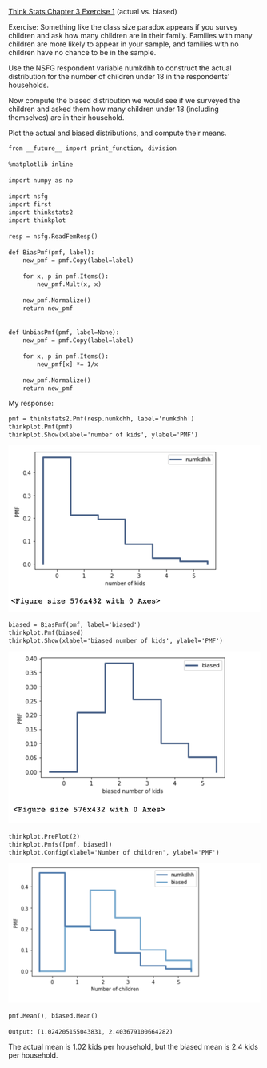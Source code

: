 [Think Stats Chapter 3 Exercise 1](http://greenteapress.com/thinkstats2/html/thinkstats2004.html#toc31) (actual vs. biased)

Exercise: Something like the class size paradox appears if you survey children and ask how many children are in their family. Families with many children are more likely to appear in your sample, and families with no children have no chance to be in the sample.

Use the NSFG respondent variable numkdhh to construct the actual distribution for the number of children under 18 in the respondents' households.

Now compute the biased distribution we would see if we surveyed the children and asked them how many children under 18 (including themselves) are in their household.

Plot the actual and biased distributions, and compute their means.

```
from __future__ import print_function, division

%matplotlib inline

import numpy as np

import nsfg
import first
import thinkstats2
import thinkplot

resp = nsfg.ReadFemResp()

def BiasPmf(pmf, label):
    new_pmf = pmf.Copy(label=label)

    for x, p in pmf.Items():
        new_pmf.Mult(x, x)
        
    new_pmf.Normalize()
    return new_pmf
    

def UnbiasPmf(pmf, label=None):
    new_pmf = pmf.Copy(label=label)

    for x, p in pmf.Items():
        new_pmf[x] *= 1/x
        
    new_pmf.Normalize()
    return new_pmf
```

My response:
```
pmf = thinkstats2.Pmf(resp.numkdhh, label='numkdhh')
thinkplot.Pmf(pmf)
thinkplot.Show(xlabel='number of kids', ylabel='PMF')

```
![image1](https://github.com/jackywlu/dsp/blob/master/lessons/statistics/Screen%20Shot%202020-06-12%20at%2012.11.03%20PM.png)

```
biased = BiasPmf(pmf, label='biased')
thinkplot.Pmf(biased)
thinkplot.Show(xlabel='biased number of kids', ylabel='PMF')
```

![image2](https://github.com/jackywlu/dsp/blob/master/lessons/statistics/Screen%20Shot%202020-06-12%20at%2012.11.08%20PM.png)

```
thinkplot.PrePlot(2)
thinkplot.Pmfs([pmf, biased])
thinkplot.Config(xlabel='Number of children', ylabel='PMF')
```

![image3](https://github.com/jackywlu/dsp/blob/master/lessons/statistics/Screen%20Shot%202020-06-12%20at%2012.11.12%20PM.png)

```
pmf.Mean(), biased.Mean()

Output: (1.024205155043831, 2.403679100664282)

```
The actual mean is 1.02 kids per household, but the biased mean is 2.4 kids per household.
